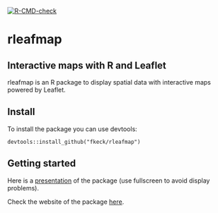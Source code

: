 
<!-- badges: start -->
  [![R-CMD-check](https://github.com/fkeck/rleafmap/actions/workflows/R-CMD-check.yaml/badge.svg)](https://github.com/fkeck/rleafmap/actions/workflows/R-CMD-check.yaml)
  <!-- badges: end -->

# rleafmap
## Interactive maps with R and Leaflet
rleafmap is an R package to display spatial data with interactive maps powered by Leaflet.

## Install

To install the package you can use devtools:

    devtools::install_github("fkeck/rleafmap")

## Getting started
Here is a [presentation](http://www.francoiskeck.fr/rleafmap/docs/rleafmap_rencontreR/index_EN.html)  of the package (use fullscreen to avoid display problems).

Check the website of the package [here](http://www.francoiskeck.fr/rleafmap/).
